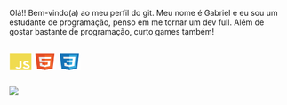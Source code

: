 Olá!! Bem-vindo(a) ao meu perfil do git. Meu nome é Gabriel e eu sou um estudante de programação, penso em me tornar um dev full. Além de gostar bastante de programação, curto games também!

<div style="display: inline_block"><br>
  <img align="center" alt="Rafa-Js" height="30" width="40" src="https://raw.githubusercontent.com/devicons/devicon/master/icons/javascript/javascript-plain.svg">
  <img align="center" alt="Rafa-HTML" height="30" width="40" src="https://raw.githubusercontent.com/devicons/devicon/master/icons/html5/html5-original.svg">
  <img align="center" alt="Rafa-CSS" height="30" width="40" src="https://raw.githubusercontent.com/devicons/devicon/master/icons/css3/css3-original.svg">
</div>
  
  ##
 
<div> 
  <a href="https://www.instagram.com/sakoda999/" target="_blank"><img src="https://img.shields.io/badge/-Instagram-%23E4405F?style=for-the-badge&logo=instagram&logoColor=white" target="_blank"></a
</div>
